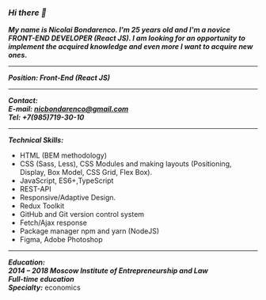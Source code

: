 ### ___Hi there 👋___

___My name is Niсolai Bondarenсo. I'm 25 years old and I'm a novice FRONT-END DEVELOPER (React JS). I am looking for an opportunity to implement the acquired knowledge and even more I want to acquire new ones.___

____


___Position: Front-End (React JS)___

____

___Contact:\
E-mail: nicbondarenco@gmail.com\
Tel: +7(985)719-30-10___

____


___Technical Skills:___
* HTML (BEM methodology)
* CSS (Sass, Less), CSS Modules and making layouts (Positioning, Display, Box Model, CSS Grid,
Flex Box).
* JavaScript, ES6+,TypeScript
* REST-API
* Responsive/Adaptive Design.
* Redux Toolkit
* GitHub and Git version control system
* Fetch/Ajax response
* Package manager npm and yarn (NodeJS)
* Figma, Adobe Photoshop

____

___Education:\
2014 – 2018 Moscow Institute of Entrepreneurship and Law\
Full-time education\
Specialty:___ economics
